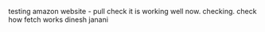 testing amazon website - pull check
it is working well now. checking.
check how fetch works
dinesh
janani
